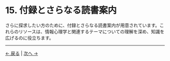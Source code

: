 # 15. 付録とさらなる読書案内

さらに探求したい方のために、付録とさらなる読書案内が用意されています。これらのリソースは、情報心理学と関連するテーマについての理解を深め、知識を広げるのに役立ちます。

---
<div class="navigation-links">
<a href="../14_倫理のさらなる探究/" class="nav-link prev-link">← 戻る</a> | <a href="../16_情報心理主義と人工知能/" class="nav-link next-link">次へ →</a>
</div>
